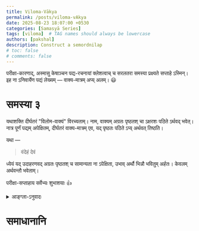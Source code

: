 ```yaml
---
title: Viloma-Vākya
permalink: /posts/viloma-vAkya
date: 2025-08-23 18:07:00 +0530
categories: [Samasyā Series]
tags: [viloma]  # TAG names should always be lowercase
authors: [pakshal]
description: Construct a semordnilap
# toc: false
# comments: false
---
```


परीक्षा-कारणाद्, अस्मासु केषाञ्चन पद्य-रचनायां क्लेशत्वाच् च सरलतरा समस्या प्रक्ष्यते सप्ताहे ऽस्मिन्।   इह ना ऽनिवार्येण पद्यं लेख्यम् — वाक्य-मात्रम् अप्य् अलम्। 😃

# समस्या ३

यथाशक्ति दीर्घतरं "विलोम-वाक्यं" विरच्यताम्। नाम, वाक्यम् अग्रतः पृष्ठतश् चा ऽक्षरशः पठिते ऽर्थवद् भवेत्। नात्र पूर्णं पद्यम् अपेक्षितम्, दीर्घतरं वाक्य-मात्रम् एव, यद् पृष्ठतः पठिते ऽप्य् अर्थवत् तिष्ठति।

यथा —
> वंदेहं देवं

ध्येयं यद् उदाहरणवद् अग्रतः पृष्ठतश् च सामान्यता ना ऽपेक्षिता, उभाव् अर्थौ भिन्नौ भवितुम् अर्हतः। केवलम् अर्थवन्तौ भवेताम्।

परीक्षा-सप्ताहाय सर्वेभ्यः शुभाशयाः 👍

<details>
  <summary>आङ्ग्ला-ऽनुवादः</summary>
<div markdown="1">

Owing to quiz week and the fact that many of us are not comfortable with composing verses, we have a simpler challenge this week.
This time you don't have to compose an entire verse, just a single sentence or a phrase will do. 😃
# Challenge #3

Construct a semordnilap as long as you can in sanskrit. That is, the sentence should make atleast some meaning when you read it forward  or backward letterwise.
Note there is no restriction to write an entire verse this time, just construct as long sentence as you can which remains meaningful even when read backwards.

For example, 
वंदे ऽहं देवं

Note that it need not be a palindrome as in this example, but can have different forward and backward meanings. Only they need to be meaningful.

All the best to all for quiz week 👍


</div>
</details>

# समाधानानि